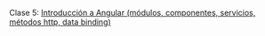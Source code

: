 Clase 5: [Introducción a Angular (módulos, componentes, servicios, métodos http, data binding)](https://drive.google.com/file/d/1xqb6_MKzkfpc-pSqfy1oHWCT8UoyXNGc/view?usp=sharing)
